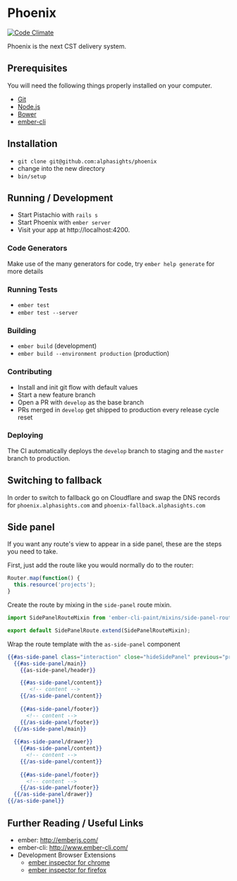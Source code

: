 # Phoenix

[![Code Climate](https://codeclimate.com/repos/552fc2cfe30ba03cc5000d2c/badges/c927a3e95c8d88e0c940/gpa.svg)](https://codeclimate.com/repos/552fc2cfe30ba03cc5000d2c/feed)

Phoenix is the next CST delivery system.

## Prerequisites

You will need the following things properly installed on your computer.

* [Git](http://git-scm.com/)
* [Node.js](http://nodejs.org/)
* [Bower](http://bower.io/)
* [ember-cli](http://www.ember-cli.com/)

## Installation

* `git clone git@github.com:alphasights/phoenix`
* change into the new directory
* `bin/setup`

## Running / Development

* Start Pistachio with `rails s`
* Start Phoenix with `ember server`
* Visit your app at http://localhost:4200.

### Code Generators

Make use of the many generators for code, try `ember help generate` for more details

### Running Tests

* `ember test`
* `ember test --server`

### Building

* `ember build` (development)
* `ember build --environment production` (production)

### Contributing

* Install and init git flow with default values
* Start a new feature branch
* Open a PR with `develop` as the base branch
* PRs merged in `develop` get shipped to production every release cycle reset

### Deploying

The CI automatically deploys the `develop` branch to staging and the `master` branch to production.

## Switching to fallback

In order to switch to fallback go on Cloudflare and swap the DNS records for `phoenix.alphasights.com` and `phoenix-fallback.alphasights.com`

## Side panel

If you want any route's view to appear in a side panel, these are the steps you need to take.

First, just add the route like you would normally do to the router:

```javascript
Router.map(function() {
  this.resource('projects');
}
```

Create the route by mixing in the `side-panel` route mixin.

```javascript
import SidePanelRouteMixin from 'ember-cli-paint/mixins/side-panel-route';

export default SidePanelRoute.extend(SidePanelRouteMixin);
```

Wrap the route template with the `as-side-panel` component

```hbs
{{#as-side-panel class="interaction" close="hideSidePanel" previous="previous" next="next" actionReceiver=sidePanel}}
  {{#as-side-panel/main}}
    {{as-side-panel/header}}

    {{#as-side-panel/content}}
       <!-- content -->
    {{/as-side-panel/content}}
    
    {{#as-side-panel/footer}}
      <!-- content -->
    {{/as-side-panel/footer}}
  {{/as-side-panel/main}}
  
  {{#as-side-panel/drawer}}
    {{#as-side-panel/content}}
      <!-- content -->
    {{/as-side-panel/content}}
    
    {{#as-side-panel/footer}}
      <!-- content -->
    {{/as-side-panel/footer}}
  {{/as-side-panel/drawer}}
{{/as-side-panel}}
```

## Further Reading / Useful Links

* ember: http://emberjs.com/
* ember-cli: http://www.ember-cli.com/
* Development Browser Extensions
  * [ember inspector for chrome](https://chrome.google.com/webstore/detail/ember-inspector/bmdblncegkenkacieihfhpjfppoconhi)
  * [ember inspector for firefox](https://addons.mozilla.org/en-US/firefox/addon/ember-inspector/)
